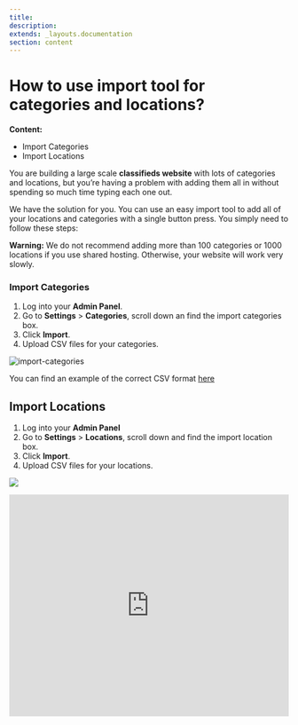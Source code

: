 ```yaml
---
title:
description:
extends: _layouts.documentation
section: content
---
```


# How to use import tool for categories and locations?
**Content:**

-   Import Categories
-   Import Locations

You are building a large scale  **classifieds website**  with lots of categories and locations, but you’re having a problem with adding them all in without spending so much time typing each one out.

We have the solution for you. You can use an easy import tool to add all of your locations and categories with a single button press. You simply need to follow these steps:

**Warning:** We do not recommend adding more than 100 categories or 1000 locations if you use shared hosting. Otherwise, your website will work very slowly.

### Import Categories

1.  Log into your  **Admin Panel**.
2.  Go to  **Settings**  >  **Categories**, scroll down an find the import categories box.
3.  Click  **Import**.
4.  Upload CSV files for your categories.

![import-categories](https://raw.githubusercontent.com/yclas/guides/master/images/import%20categories.jpg)

You can find an example of the correct CSV format [here](/assets/samples/import_categories_example.csv)

  ## Import Locations

1.  Log into your  **Admin Panel**
2.  Go to  **Settings**  >  **Locations**, scroll down and find the import location box.
3.  Click  **Import**.
4.  Upload CSV files for your locations.

![](https://raw.githubusercontent.com/yclas/guides/master/images/imaport%20location.jpg)


<iframe width="100%" height="400px" src="https://www.youtube.com/embed/j0S41gnstw0" title="Yclas video" frameborder="0" allow="accelerometer; autoplay; clipboard-write; encrypted-media; gyroscope; picture-in-picture" allowfullscreen></iframe>
 
